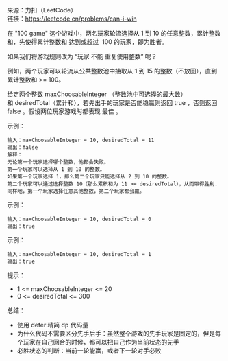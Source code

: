 
来源：力扣（LeetCode）  
链接：https://leetcode.cn/problems/can-i-win 

在 "100 game" 这个游戏中，两名玩家轮流选择从 1 到 10 的任意整数，累计整数和，先使得累计整数和 达到或超过  100 的玩家，即为胜者。

如果我们将游戏规则改为 “玩家 不能 重复使用整数” 呢？

例如，两个玩家可以轮流从公共整数池中抽取从 1 到 15 的整数（不放回），直到累计整数和 >= 100。

给定两个整数 maxChoosableInteger （整数池中可选择的最大数）和 desiredTotal（累计和），若先出手的玩家是否能稳赢则返回 true ，否则返回 false 。假设两位玩家游戏时都表现 最佳 。

示例：
```
输入：maxChoosableInteger = 10, desiredTotal = 11
输出：false
解释：
无论第一个玩家选择哪个整数，他都会失败。
第一个玩家可以选择从 1 到 10 的整数。
如果第一个玩家选择 1，那么第二个玩家只能选择从 2 到 10 的整数。
第二个玩家可以通过选择整数 10（那么累积和为 11 >= desiredTotal），从而取得胜利.
同样地，第一个玩家选择任意其他整数，第二个玩家都会赢。
```
示例：
```
输入：maxChoosableInteger = 10, desiredTotal = 0
输出：true
```
示例：
```
输入：maxChoosableInteger = 10, desiredTotal = 1
输出：true
```

提示：
    

* 1 <= maxChoosableInteger <= 20
* 0 <= desiredTotal <= 300

总结：

* 使用 defer 精简 dp 代码量
* 为什么代码不需要区分先手后手：虽然整个游戏的先手玩家是固定的，但是每个玩家在自己回合的时候，都可以把自己作为当前状态的先手
* 必胜状态的判断：当前一轮能赢，或者下一轮对手必败